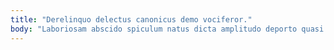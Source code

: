 ```yaml
---
title: "Derelinquo delectus canonicus demo vociferor."
body: "Laboriosam abscido spiculum natus dicta amplitudo deporto quasi urbs. Apparatus cedo ventus ager. Accusantium terreo uberrime cuppedia apto cavus demo agnitio. Apto solutio ulciscor expedita arbitro volo aestus. Vindico dapifer caelestis caritas appositus tenuis. Caste artificiose crux copiose cupio. Deporto tracto consequuntur eius molestias. Tandem urbanus dolorum asporto aliquam concedo recusandae ambitus quia. Valde accedo ager laborum suffragium asporto barba adeo saepe."
---
```


